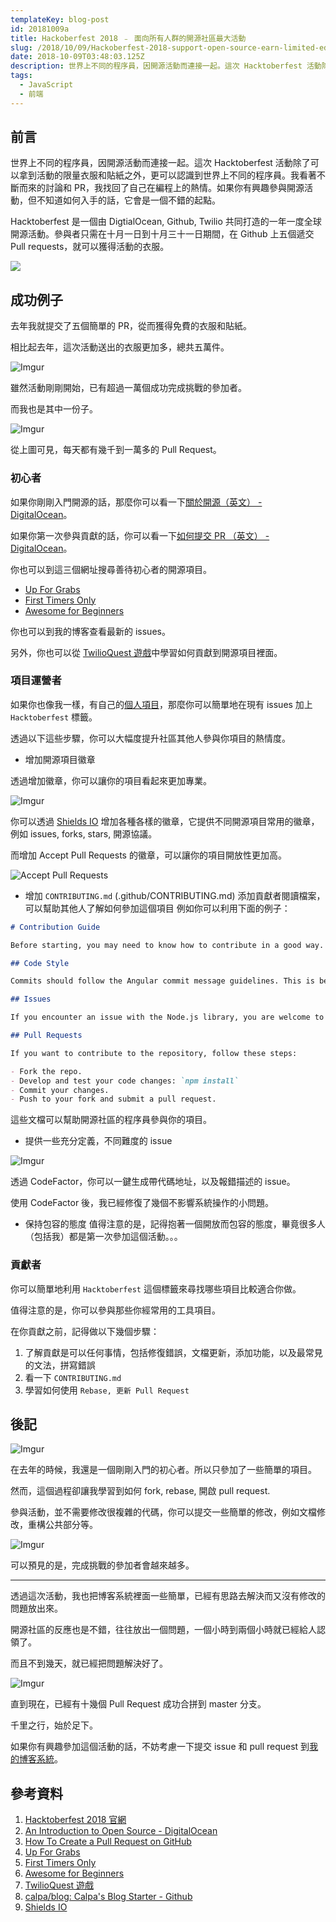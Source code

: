 ```yaml
---
templateKey: blog-post
id: 20181009a
title: Hackoberfest 2018 ﹣ 面向所有人群的開源社區最大活動
slug: /2018/10/09/Hackoberfest-2018-support-open-source-earn-limited-edition-t-shirt/
date: 2018-10-09T03:48:03.125Z
description: 世界上不同的程序員，因開源活動而連接一起。這次 Hacktoberfest 活動除了可以拿到活動的限量衣服和貼紙之外，更可以認識到世界上不同的程序員。我看著不斷而來的討論和 PR，我找回了自己在編程上的熱情。如果你有興趣參與開源活動，但不知道如何入手的話，它會是一個不錯的起點。
tags:
  - JavaScript
  - 前端
---
```


## 前言

世界上不同的程序員，因開源活動而連接一起。這次 Hacktoberfest 活動除了可以拿到活動的限量衣服和貼紙之外，更可以認識到世界上不同的程序員。我看著不斷而來的討論和 PR，我找回了自己在編程上的熱情。如果你有興趣參與開源活動，但不知道如何入手的話，它會是一個不錯的起點。

Hacktoberfest 是一個由 DigtialOcean, Github, Twilio 共同打造的一年一度全球開源活動。參與者只需在十月一日到十月三十一日期間，在 Github 上五個遞交 Pull requests，就可以獲得活動的衣服。

![](https://hacktoberfest.digitalocean.com/assets/logo-hacktoberfest-658b5aa2bd34e782d29c40bf6afbdff00f20fe1328efa6da17743878ba8db66f.png)

## 成功例子

去年我就提交了五個簡單的 PR，從而獲得免費的衣服和貼紙。

相比起去年，這次活動送出的衣服更加多，總共五萬件。

![Imgur][1]

雖然活動剛剛開始，已有超過一萬個成功完成挑戰的參加者。

而我也是其中一份子。

![Imgur][2]

從上圖可見，每天都有幾千到一萬多的 Pull Request。

### 初心者

如果你剛剛入門開源的話，那麼你可以看一下[關於開源（英文） - DigitalOcean][3]。

如果你第一次參與貢獻的話，你可以看一下[如何提交 PR （英文） - DigitalOcean][4]。

你也可以到這三個網址搜尋善待初心者的開源項目。

- [Up For Grabs][5]
- [First Timers Only][6]
- [Awesome for Beginners][7]

你也可以到我的博客查看最新的 issues。

另外，你也可以從 [TwilioQuest 遊戲][8]中學習如何貢獻到開源項目裡面。

### 項目運營者

如果你也像我一樣，有自己的[個人項目][9]，那麼你可以簡單地在現有 issues 加上 `Hacktoberfest` 標籤。

透過以下這些步驟，你可以大幅度提升社區其他人參與你項目的熱情度。

- 增加開源項目徽章

透過增加徽章，你可以讓你的項目看起來更加專業。

![Imgur](https://i.imgur.com/6nIQglf.jpg)

你可以透過 [Shields IO][16] 增加各種各樣的徽章，它提供不同開源項目常用的徽章，例如 issues, forks, stars, 開源協議。

而增加 Accept Pull Requests 的徽章，可以讓你的項目開放性更加高。

![Accept Pull Requests][10]

- 增加 `CONTRIBUTING.md` (.github/CONTRIBUTING.md)
  添加貢獻者閱讀檔案，可以幫助其他人了解如何參加這個項目
  例如你可以利用下面的例子：

```md
# Contribution Guide

Before starting, you may need to know how to contribute in a good way. You can follow the rules here:

## Code Style

Commits should follow the Angular commit message guidelines. This is because our release tool uses this format for determining release versions and generating changelogs.

## Issues

If you encounter an issue with the Node.js library, you are welcome to submit a bug report. Before that, please search for similar issues. It's possible somebody has already encountered this issue.

## Pull Requests

If you want to contribute to the repository, follow these steps:

- Fork the repo.
- Develop and test your code changes: `npm install`
- Commit your changes.
- Push to your fork and submit a pull request.
```

這些文檔可以幫助開源社區的程序員參與你的項目。

- 提供一些充分定義，不同難度的 issue

![Imgur][11]

透過 CodeFactor，你可以一鍵生成帶代碼地址，以及報錯描述的 issue。

使用 CodeFactor 後，我已經修復了幾個不影響系統操作的小問題。

- 保持包容的態度
  值得注意的是，記得抱著一個開放而包容的態度，畢竟很多人（包括我）都是第一次參加這個活動。。。

### 貢獻者

你可以簡單地利用 `Hacktoberfest` 這個標籤來尋找哪些項目比較適合你做。

值得注意的是，你可以參與那些你經常用的工具項目。

在你貢獻之前，記得做以下幾個步驟：

1. 了解貢獻是可以任何事情，包括修復錯誤，文檔更新，添加功能，以及最常見的文法，拼寫錯誤
1. 看一下 `CONTRIBUTING.md`
1. 學習如何使用 `Rebase, 更新 Pull Request`

## 後記

![Imgur][12]

在去年的時候，我還是一個剛剛入門的初心者。所以只參加了一些簡單的項目。

然而，這個過程卻讓我學習到如何 fork, rebase, 開啟 pull request.

參與活動，並不需要修改很複雜的代碼，你可以提交一些簡單的修改，例如文檔修改，重構公共部分等。

![Imgur][13]

可以預見的是，完成挑戰的參加者會越來越多。

---

透過這次活動，我也把博客系統裡面一些簡單，已經有思路去解決而又沒有修改的問題放出來。

開源社區的反應也是不錯，往往放出一個問題，一個小時到兩個小時就已經給人認領了。

而且不到幾天，就已經把問題解決好了。

![Imgur][14]

直到現在，已經有十幾個 Pull Request 成功合拼到 master 分支。

千里之行，始於足下。

如果你有興趣參加這個活動的話，不妨考慮一下提交 issue 和 pull request 到[我的博客系統][9]。

## 參考資料

1. [Hacktoberfest 2018 官網][15]
1. [An Introduction to Open Source - DigitalOcean][3]
1. [How To Create a Pull Request on GitHub][4]
1. [Up For Grabs][5]
1. [First Timers Only][6]
1. [Awesome for Beginners][7]
1. [TwilioQuest 遊戲][8]
1. [calpa/blog: Calpa's Blog Starter - Github][9]
1. [Shields IO][16]

[1]: https://i.imgur.com/ZYOQWAt.jpg
[2]: https://i.imgur.com/OlFRqK3.jpg
[3]: https://www.digitalocean.com/community/tutorial_series/an-introduction-to-open-source
[4]: https://www.digitalocean.com/community/tutorials/how-to-create-a-pull-request-on-github
[5]: https://up-for-grabs.net/#/
[6]: https://www.firsttimersonly.com/
[7]: https://github.com/mungell/awesome-for-beginners
[8]: https://www.twilio.com/quest/mission/28
[9]: https://github.com/calpa/blog
[10]: https://img.shields.io/badge/PRs-welcome-brightgreen.svg
[11]: https://i.imgur.com/vyXmyKy.jpg
[12]: https://i.imgur.com/cloy5QZ.jpg
[13]: https://i.imgur.com/o961D79.jpg
[14]: https://i.imgur.com/ZMV1Hby.jpg
[15]: https://hacktoberfest.digitalocean.com/
[16]: https://shields.io/#/
